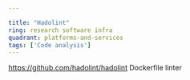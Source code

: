 ```yaml
---

title: "Hadolint"
ring: research software infra
quadrant: platforms-and-services
tags: ['Code analysis']
---
```

https://github.com/hadolint/hadolint
Dockerfile linter
